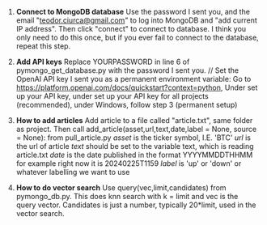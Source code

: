 1. **Connect to MongoDB database**
  Use the password I sent you, and the email "teodor.ciurca@gmail.com" to log into MongoDB and "add current IP address". Then click "connect" to connect to database. I think you only need to do this once, but if you ever fail to connect to the database, repeat this step.

2. **Add API keys**
  Replace YOURPASSWORD in line 6 of pymongo_get_database.py with the password I sent you. //
  Set the OpenAI API key I sent you as a permanent environment variable: Go to https://platform.openai.com/docs/quickstart?context=python, Under set up your API key, under set up your API key for all projects (recommended), under Windows, follow step 3 (permanent setup)

3. **How to add articles**
  Add article to a file called "article.txt", same folder as project. Then call add_article(asset,url,text,date,label = None, source = None): from pull_article.py
  *asset* is the ticker symbol, I.E. 'BTC'
  *url* is the url of article
  *text* should be set to the variable text, which is reading article.txt
  *date* is the date published in the format YYYYMMDDTHHMM for example right now it is 20240225T1159
  *label* is 'up' or 'down' or whatever labelling we want to use
4. **How to do vector search**
   Use query(vec,limit,candidates) from pymongo_db.py. This does knn search with k = limit and vec is the query vector. Candidates is just a number, typically 20*limit, used in the vector search.   

